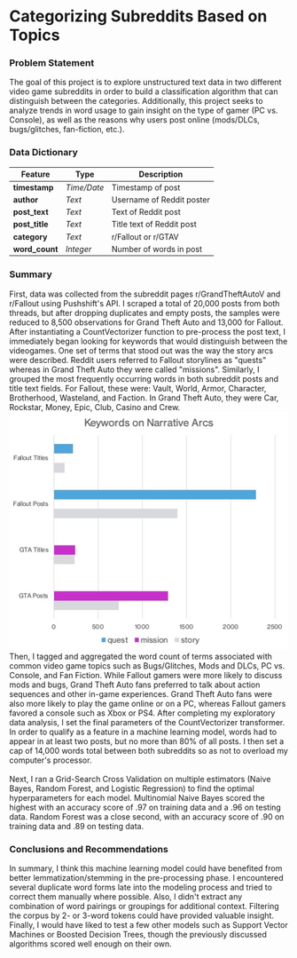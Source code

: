 # Categorizing Subreddits Based on Topics

### Problem Statement
The goal of this project is to explore unstructured text data in two different video game subreddits in order to build a classification algorithm that can distinguish between the categories. Additionally, this project seeks to analyze trends in word usage to gain insight on the type of gamer (PC vs. Console), as well as the reasons why users post online (mods/DLCs, bugs/glitches, fan-fiction, etc.).


### Data Dictionary

|Feature|Type|Description|
|---|---|---|
|**timestamp**|*Time/Date*|Timestamp of post| 
|**author**|*Text*|Username of Reddit poster|
|**post_text**|*Text*|Text of Reddit post|
|**post_title**|*Text*|Title text of Reddit post|
|**category**|*Text*|r/Fallout or r/GTAV|
|**word_count**|*Integer*|Number of words in post|


### Summary
First, data was collected from the subreddit pages r/GrandTheftAutoV and r/Fallout using Pushshift's API. I scraped a total of 20,000 posts from both threads, but after dropping duplicates and empty posts, the samples were reduced to 8,500 observations for Grand Theft Auto and 13,000 for Fallout. After instantiating a CountVectorizer function to pre-process the post text, I immediately began looking for keywords that would distinguish between the videogames. One set of terms that stood out was the way the story arcs were described. Reddit users referred to Fallout storylines as "quests" whereas in Grand Theft Auto they were called "missions". Similarly, I grouped the most frequently occurring words in both subreddit posts and title text fields. For Fallout, these were: Vault, World, Armor, Character, Brotherhood, Wasteland, and Faction. In Grand Theft Auto, they were Car, Rockstar, Money, Epic, Club, Casino and Crew.<br>
![](img/keywords.jpg)<br>
Then, I tagged and aggregated the word count of terms associated with common video game topics such as Bugs/Glitches, Mods and DLCs, PC vs. Console, and Fan Fiction. While Fallout gamers were more likely to discuss mods and bugs, Grand Theft Auto fans preferred to talk about action sequences and other in-game experiences. Grand Theft Auto fans were also more likely to play the game online or on a PC, whereas Fallout gamers favored a console such as Xbox or PS4. After completing my exploratory data analysis, I set the final parameters of the CountVectorizer transformer. In order to qualify as a feature in a machine learning model, words had to appear in at least two posts, but no more than 80% of all posts. I then set a cap of 14,000 words total between both subreddits so as not to overload my computer's processor.<br>
<br>
Next, I ran a Grid-Search Cross Validation on multiple estimators (Naive Bayes, Random Forest, and Logistic Regression) to find the optimal hyperparameters for each model. Multinomial Naive Bayes scored the highest with an accuracy score of .97 on training data and a .96 on testing data. Random Forest was a close second, with an accuracy score of .90 on training data and .89 on testing data.

### Conclusions and Recommendations
In summary, I think this machine learning model could have benefited from better lemmatization/stemming in the pre-processing phase. I encountered several duplicate word forms late into the modeling process and tried to correct them manually where possible. Also, I didn't extract any combination of word pairings or groupings for additional context. Filtering the corpus by 2- or 3-word tokens could have provided valuable insight. Finally, I would have liked to test a few other models such as Support Vector Machines or Boosted Decision Trees, though the previously discussed algorithms scored well enough on their own.